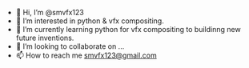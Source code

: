 - 👋 Hi, I’m @smvfx123
- 👀 I’m interested in python & vfx compositing.
- 🌱 I’m currently learning python for vfx compositing to buildinng new future inventions.
- 💞️ I’m looking to collaborate on ...
- 📫 How to reach me smvfx123@gmail.com

<!---
smvfx123/smvfx123 is a ✨ special ✨ repository because its `README.md` (this file) appears on your GitHub profile.
You can click the Preview link to take a look at your changes.
--->
